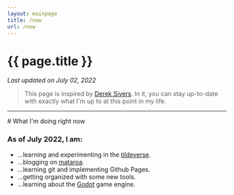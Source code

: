 ```yaml
---
layout: mainpage
title: /now
url: /now
---
```

# {{ page.title }}
*Last updated on July 02, 2022*
>This page is inspired by [Derek Sivers](https://nownownow.com/about). In it, you can stay up-to-date with exactly what I'm up to at this point in my life.
<hr>
# What I'm doing right now

### As of July 2022, I am:
- ...learning and experimenting in the [tildeverse](https://tildeverse.org).  
- ...blogging on [mataroa](https://mataroa.blog/).  
- ...learning git and implementing Github Pages.  
- ...getting organized with some new tools.  
- ...learning about the [Godot](https://github.com/godotengine/godot) game engine.